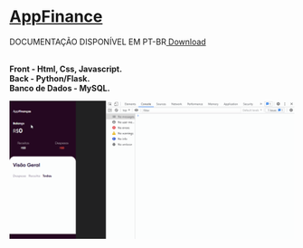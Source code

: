 <h1><a href="https://phlucasfr.pythonanywhere.com/appfinance">AppFinance</a></h1>
DOCUMENTAÇÃO DISPONÍVEL EM PT-BR<a href="https://github.com/phlucasfr/api-py/blob/development/Documenta%C3%A7%C3%A3o/pt-br.docx?raw=true"> Download</a> <BR>
<br>

<strong>Front - Html, Css, Javascript.<br></strong>
<strong>Back - Python/Flask.<br></strong>
<strong>Banco de Dados - MySQL.<br></strong>

 ![Alt text](screen/1.gif?raw=true "APP")
